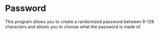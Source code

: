 # Password
This program allows you to create a randomized password between 8-128 characters and allows you to choose what the password is made of.
